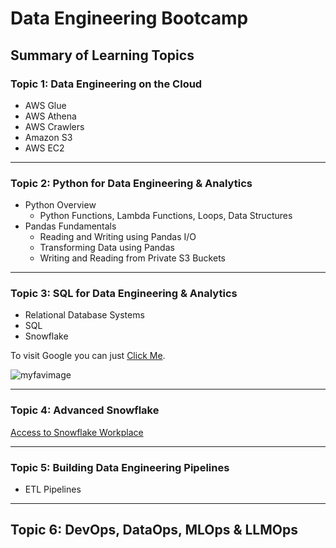 # Data Engineering Bootcamp
## Summary of Learning Topics
### Topic 1: Data Engineering on the Cloud
* AWS Glue
* AWS Athena
* AWS Crawlers
* Amazon S3
* AWS EC2

---

### Topic 2: Python for Data Engineering & Analytics
* Python Overview
    * Python Functions, Lambda Functions, Loops, Data Structures
* Pandas Fundamentals
    * Reading and Writing using Pandas I/O
    * Transforming Data using Pandas
    * Writing and Reading from Private S3 Buckets

--- 

### Topic 3: SQL for Data Engineering & Analytics 
* Relational Database Systems
* SQL
* Snowflake

To visit Google you can just [Click Me](https://google.com).


![myfavimage](https://m.media-amazon.com/images/M/MV5BODI4NzMyNjE0MF5BMl5BanBnXkFtZTgwMTcwNzI0MzE@._V1_FMjpg_UX1000_.jpg)


--- 

### Topic 4: Advanced Snowflake  
[Access to Snowflake Workplace](https://app.snowflake.com/ffojzfh/wpa36811/)

---
### Topic 5: Building Data Engineering Pipelines
* ETL Pipelines


---
## Topic 6: DevOps, DataOps, MLOps & LLMOps